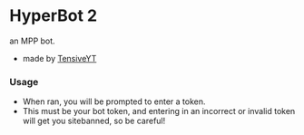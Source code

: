 # HyperBot 2
an MPP bot.  

- made by [TensiveYT](https://youtube.com/@Hyperflamee8)

### Usage
- When ran, you will be prompted to enter a token.
- This must be your bot token, and entering in an incorrect or invalid token will get you sitebanned, so be careful!